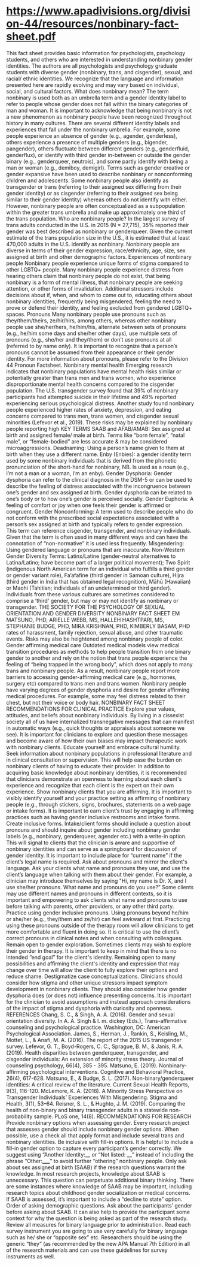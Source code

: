 # https://www.apadivisions.org/division-44/resources/nonbinary-fact-sheet.pdf

This fact sheet provides basic information for psychologists, psychology students, and others who are interested in understanding nonbinary gender identities. The authors are all psychologists and psychology graduate students with diverse gender (nonbinary, trans, and cisgender), sexual, and racial/ ethnic identities. We recognize that the language and information presented here are rapidly evolving and may vary based on individual, social, and cultural factors. What does nonbinary mean? The term nonbinary is used both as an umbrella term and a gender identity label to refer to people whose gender does not fall within the binary categories of man and woman. It is important to acknowledge that being nonbinary is not a new phenomenon as nonbinary people have been recognized throughout history in many cultures. There are several different identity labels and experiences that fall under the nonbinary umbrella. For example, some people experience an absence of gender (e.g., agender, genderless), others experience a presence of multiple genders (e.g., bigender, pangender), others fluctuate between different genders (e.g., genderfluid, genderflux), or identify with third gender in-between or outside the gender binary (e.g., genderqueer, neutrois), and some partly identify with being a man or woman (e.g., demiboy, demigirl). Terms such as gender creative or gender expansive have been used to describe nonbinary or nonconforming children and adolescents. Some nonbinary people also identify as transgender or trans (referring to their assigned sex differing from their gender identity) or as cisgender (referring to their assigned sex being similar to their gender identity) whereas others do not identify with either. However, nonbinary people are often conceptualized as a subpopulation within the greater trans umbrella and make up approximately one third of the trans population. Who are nonbinary people? In the largest survey of trans adults conducted in the U.S. in 2015 (N = 27,715), 35% reported their gender was best described as nonbinary or genderqueer. Given the current estimate of the trans population size in the U.S., it is estimated that at least 470,000 adults in the U.S. identify as nonbinary. Nonbinary people are diverse in terms of their gender expression, race/ethnicity, age, size, sex assigned at birth and other demographic factors. Experiences of nonbinary people Nonbinary people experience unique forms of stigma compared to other LGBTQ+ people. Many nonbinary people experience distress from hearing others claim that nonbinary people do not exist, that being nonbinary is a form of mental illness, that nonbinary people are seeking attention, or other forms of invalidation. Additional stressors include decisions about if, when, and whom to come out to, educating others about nonbinary identities, frequently being misgendered, feeling the need to prove or defend their identity, and feeling excluded from gendered LGBTQ+ spaces. Pronouns Many nonbinary people use pronouns such as they/them/theirs, ze/hir/hirs, among others, whereas other nonbinary people use she/her/hers, he/him/his, alternate between sets of pronouns (e.g., he/him some days and she/her other days), use multiple sets of pronouns (e.g., she/her and they/them) or don’t use pronouns at all (referred to by name only). It is important to recognize that a person’s pronouns cannot be assumed from their appearance or their gender identity. For more information about pronouns, please refer to the Division 44 Pronoun Factsheet. Nonbinary mental health Emerging research indicates that nonbinary populations have mental health risks similar or potentially greater than trans men and trans women, who experience disproportionate mental health concerns compared to the cisgender population. The U.S. transgender survey found that 39% of nonbinary participants had attempted suicide in their lifetime and 49% reported experiencing serious psychological distress. Another study found nonbinary people experienced higher rates of anxiety, depression, and eating concerns compared to trans men, trans women, and cisgender sexual minorities (Lefevor et al., 2019). These risks may be explained by nonbinary people reporting high KEY TERMS SAAB and AFAB/AMAB: Sex assigned at birth and assigned female/ male at birth. Terms like “born female”, “natal male”, or “female-bodied” are less accurate & may be considered microaggressions.
Deadnaming: Using a person’s name given to them at birth when they use a different name. Enby (Enbies): a gender identity term used by some nonbinary individuals that is derived from the phonetic pronunciation of the short-hand for nonbinary, NB. Is used as a noun (e.g., I’m not a man or a woman, I’m an enby). Gender Dysphoria: Gender dysphoria can refer to the clinical diagnosis in the DSM-5 or can be used to describe the feeling of distress associated with the incongruence between one’s gender and sex assigned at birth. Gender dysphoria can be related to one’s body or to how one’s gender is perceived socially. Gender Euphoria: A feeling of comfort or joy when one feels their gender is affirmed or congruent. Gender Nonconforming: A term used to describe people who do not conform with the prescribed social expectations associated with a person’s sex assigned at birth and typically refers to gender expression. This term can reference cisgender, transgender, and nonbinary individuals. Given that the term is often used in many different ways and can have the connotation of “non-normative” it is used less frequently. Misgendering: Using gendered language or pronouns that are inaccurate.
Non-Western Gender Diversity Terms: Latinx/Latine (gender-neutral alternatives to Latina/Latino; have become part of a larger political movement); Two Spirit (indigenous North American term for an individual who fulfills a third gender or gender variant role), Fa’afafine (third gender in Samoan culture), Hijra (third gender in India that has obtained legal recognition), Māhū (Hawaiian) or Maohi (Tahitian; individuals of an undetermined or third gender). Individuals from these various cultures are sometimes considered to comprise a ‘third' gender, but may or may not identify as nonbinary or transgender.
THE SOCIETY FOR THE PSYCHOLOGY OF SEXUAL ORIENTATION AND GENDER DIVERSITY NONBINARY FACT SHEET EM MATSUNO, PHD, ARIELLE WEBB, MS, HALLEH HASHTPARI, MS, STEPHANIE BUDGE, PHD, MIRA KRISHNAN, PHD, KIMBERLY BASAM, PHD rates of harassment, family rejection, sexual abuse, and other traumatic events. Risks may also be heightened among nonbinary people of color. Gender affirming medical care Outdated medical models view medical transition procedures as methods to help people transition from one binary gender to another and rely on the notion that trans people experience the feeling of “being trapped in the wrong body”, which does not apply to many trans and nonbinary people. As a result, nonbinary people report more barriers to accessing gender-affirming medical care (e.g., hormones, surgery etc) compared to trans men and trans women. Nonbinary people have varying degrees of gender dysphoria and desire for gender affirming medical procedures. For example, some may feel distress related to their chest, but not their voice or body hair. NONBINARY FACT SHEET RECOMMENDATIONS FOR CLINICAL PRACTICE Explore your values, attitudes, and beliefs about nonbinary individuals. By living in a cissexist society all of us have internalized transnegative messages that can manifest in automatic ways (e.g., quick thoughts or appraisals about someone we see). It is important for clinicians to explore and question these messages and become aware of how their own biases may impact therapeutic work with nonbinary clients. Educate yourself and embrace cultural humility. Seek information about nonbinary populations in professional literature and in clinical consultation or supervision. This will help ease the burden on nonbinary clients of having to educate their provider. In addition to acquiring basic knowledge about nonbinary identities, it is recommended that clinicians demonstrate an openness to learning about each client's experience and recognize that each client is the expert on their own experience. Show nonbinary clients that you are affirming. It is important to visibly identify yourself and your practice setting as affirming of nonbinary people (e.g., through stickers, signs, brochures, statements on a web page or intake forms). It is important to earn client’s trust by engaging in affirming practices such as having gender inclusive restrooms and intake forms. Create inclusive forms. Intake/client forms should include a question about pronouns and should inquire about gender including nonbinary gender labels (e.g., nonbinary, genderqueer, agender etc.) with a write-in option. This will signal to clients that the clinician is aware and supportive of nonbinary identities and can serve as a springboard for discussion of gender identity. It is important to include place for “current name” if the client’s legal name is required.
Ask about pronouns and mirror the client's language. Ask your clients what name and pronouns they use, and use the client’s language when talking with them about their gender. For example, a clinician may introduce themselves by saying "Hi, my name is Dr. X, and I use she/her pronouns. What name and pronouns do you use?” Some clients may use different names and pronouns in different contexts, so it is important and empowering to ask clients what name and pronouns to use before talking with parents, other providers, or any other third party.
Practice using gender inclusive pronouns. Using pronouns beyond he/him or she/her (e.g., they/them and ze/hir) can feel awkward at first. Practicing using these pronouns outside of the therapy room will allow clinicians to get more comfortable and fluent in doing so. It is critical to use the client’s correct pronouns in clinical notes and when consulting with colleagues.
Remain open to gender exploration. Sometimes clients may wish to explore their gender in therapy. It is important to keep in mind that there is no intended “end goal” for the client's identity. Remaining open to many possibilities and affirming the client's identity and expression that may change over time will allow the client to fully explore their options and reduce shame.
Destigmatize case conceptualizations. Clinicians should consider how stigma and other unique stressors impact symptom development in nonbinary clients. They should also consider how gender dysphoria does (or does not) influence presenting concerns. It is important for the clinician to avoid assumptions and instead approach considerations of the impact of stigma and dysphoria with curiosity and openness.
REFERENCES Chang, S. C., & Singh, A. A. (2016). Gender and sexual orientation diversity. In A. A. Singh & l. m. dickey (Eds.), Trans-affirmative counseling and psychological practice. Washington, DC: American Psychological Association. James, S., Herman, J., Rankin, S., Keisling, M., Mottet, L., & Anafi, M. A. (2016). The report of the 2015 US transgender survey. Lefevor, G. T., Boyd-Rogers, C. C., Sprague, B. M., & Janis, R. A. (2019). Health disparities between genderqueer, transgender, and cisgender individuals: An extension of minority stress theory. Journal of counseling psychology, 66(4), 385 - 395. Matsuno, E. (2019). Nonbinary-affirming psychological interventions. Cognitive and Behavioral Practice, 26(4), 617-628. Matsuno, E., & Budge, S. L. (2017). Non-binary/genderqueer identities: A critical review of the literature. Current Sexual Health Reports, 9(3), 116-120. McLemore, K. A. (2018). A Minority Stress Perspective on Transgender Individuals’ Experiences With Misgendering. Stigma and Health, 3(1), 53–64. Reisner, S. L., & Hughto, J. M. (2019). Comparing the health of non-binary and binary transgender adults in a statewide non-probability sample. PLoS one, 14(8).
RECOMMENDATIONS FOR RESEARCH Provide nonbinary options when assessing gender. Every research project that assesses gender should include nonbinary gender options. When possible, use a check all that apply format and include several trans and nonbinary identities. Be inclusive with fill-in options. It is helpful to include a fill-in gender option to capture every participant’s gender correctly. We suggest using “Another Identity:**\_\_** or “Not listed: **\_\_**” instead of including the phrase “Other:**\_\_\_**” to avoid further “othering” nonbinary people.
Only ask about sex assigned at birth (SAAB) if the research questions warrant the knowledge. In most research projects, knowledge about SAAB is unnecessary. This question can perpetuate additional binary thinking. There are some instances where knowledge of SAAB may be important, including research topics about childhood gender socialization or medical concerns. If SAAB is assessed, it’s important to include a “decline to state” option. Order of asking demographic questions. Ask about the participants’ gender before asking about SAAB. It can also help to provide the participant some context for why the question is being asked as part of the research study.
Review all measures for binary language prior to administration. Read each survey instrument you are going to use very carefully for binary language such as he/ she or “opposite sex” etc. Researchers should be using the generic “they” (as recommended by the new APA Manual 7th Edition) in all of the research materials and can use these guidelines for survey instruments as well.

